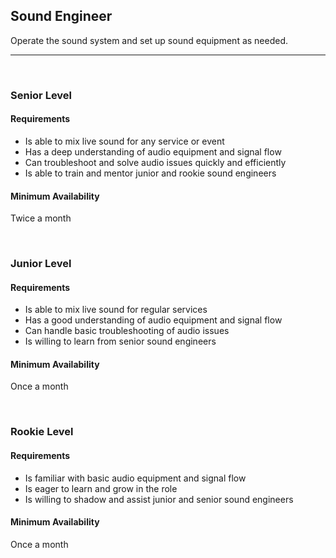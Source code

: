 ## Sound Engineer

Operate the sound system and set up sound equipment as needed.

- - -
<br>

### Senior Level

#### Requirements
- Is able to mix live sound for any service or event
- Has a deep understanding of audio equipment and signal flow
- Can troubleshoot and solve audio issues quickly and efficiently
- Is able to train and mentor junior and rookie sound engineers

#### Minimum Availability
Twice a month

<br>

### Junior Level

#### Requirements
- Is able to mix live sound for regular services
- Has a good understanding of audio equipment and signal flow
- Can handle basic troubleshooting of audio issues
- Is willing to learn from senior sound engineers

#### Minimum Availability
Once a month

<br>

### Rookie Level

#### Requirements
- Is familiar with basic audio equipment and signal flow
- Is eager to learn and grow in the role
- Is willing to shadow and assist junior and senior sound engineers

#### Minimum Availability
Once a month